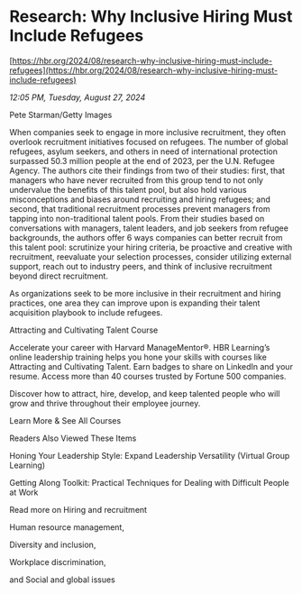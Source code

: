 # Research: Why Inclusive Hiring Must Include Refugees

[https://hbr.org/2024/08/research-why-inclusive-hiring-must-include-refugees](https://hbr.org/2024/08/research-why-inclusive-hiring-must-include-refugees)

*12:05 PM, Tuesday, August 27, 2024*

Pete Starman/Getty Images

When companies seek to engage in more inclusive recruitment, they often overlook recruitment initiatives focused on refugees. The number of global refugees, asylum seekers, and others in need of international protection surpassed 50.3 million people at the end of 2023, per the U.N. Refugee Agency. The authors cite their findings from two of their studies: first, that managers who have never recruited from this group tend to not only undervalue the benefits of this talent pool, but also hold various misconceptions and biases around recruiting and hiring refugees; and second, that traditional recruitment processes prevent managers from tapping into non-traditional talent pools. From their studies based on conversations with managers, talent leaders, and job seekers from refugee backgrounds, the authors offer 6 ways companies can better recruit from this talent pool: scrutinize your hiring criteria, be proactive and creative with recruitment, reevaluate your selection processes, consider utilizing external support, reach out to industry peers, and think of inclusive recruitment beyond direct recruitment.

As organizations seek to be more inclusive in their recruitment and hiring practices, one area they can improve upon is expanding their talent acquisition playbook to include refugees.

Attracting and Cultivating Talent Course

Accelerate your career with Harvard ManageMentor®. HBR Learning’s online leadership training helps you hone your skills with courses like Attracting and Cultivating Talent. Earn badges to share on LinkedIn and your resume. Access more than 40 courses trusted by Fortune 500 companies.

Discover how to attract, hire, develop, and keep talented people who will grow and thrive throughout their employee journey.

Learn More & See All Courses

Readers Also Viewed These Items

Honing Your Leadership Style: Expand Leadership Versatility (Virtual Group Learning)

Getting Along Toolkit: Practical Techniques for Dealing with Difficult People at Work

Read more on Hiring and recruitment

Human resource management,

Diversity and inclusion,

Workplace discrimination,

and Social and global issues

